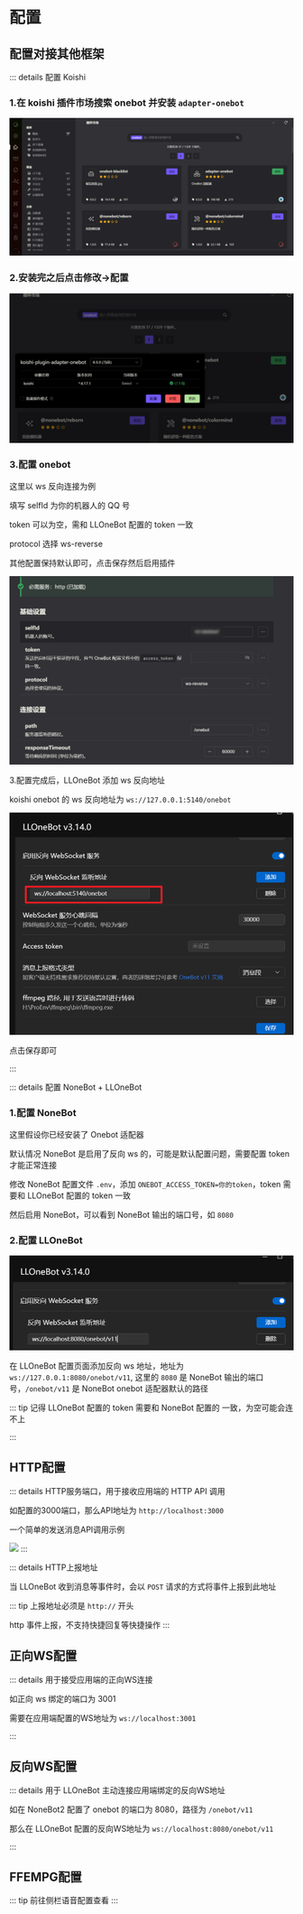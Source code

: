 # 配置

## 配置对接其他框架

::: details 配置 Koishi

### 1.在 koishi 插件市场搜索 onebot 并安装 `adapter-onebot`

![](../../asset/img/configuration/koishi-install-onebot.png)

### 2.安装完之后点击修改->配置

![](../../asset/img/configuration/koishi-onebot-go-setting.png)

### 3.配置 onebot

这里以 ws 反向连接为例

填写 selfId 为你的机器人的 QQ 号

token 可以为空，需和 LLOneBot 配置的 token 一致

protocol 选择 ws-reverse

其他配置保持默认即可，点击保存然后启用插件

![](../../asset/img/configuration/koishi-onebot-setting.png)

3.配置完成后，LLOneBot 添加 ws 反向地址

koishi onebot 的 ws 反向地址为 `ws://127.0.0.1:5140/onebot`


![](../../asset/img/configuration/llonebot-koishi-rws-setting.png)

点击保存即可

:::

::: details 配置 NoneBot + LLOneBot

### 1.配置 NoneBot

这里假设你已经安装了 Onebot 适配器

默认情况 NoneBot 是启用了反向 ws 的，可能是默认配置问题，需要配置 token 才能正常连接

修改 NoneBot 配置文件 `.env`，添加 `ONEBOT_ACCESS_TOKEN=你的token`，token 需要和 LLOneBot 配置的 token 一致

然后启用 NoneBot，可以看到 NoneBot 输出的端口号，如 `8080`

### 2.配置 LLOneBot

![](../../asset/img/configuration/llonebot-nonebot-rws-setting.png)

在 LLOneBot 配置页面添加反向 ws 地址，地址为 `ws://127.0.0.1:8080/onebot/v11`, 这里的 `8080` 是 NoneBot 输出的端口号，`/onebot/v11` 是 NoneBot onebot 适配器默认的路径

::: tip
记得 LLOneBot 配置的 token 需要和 NoneBot 配置的 一致，为空可能会连不上

:::

## HTTP配置

::: details HTTP服务端口，用于接收应用端的 HTTP API 调用

如配置的3000端口，那么API地址为 `http://localhost:3000`

一个简单的发送消息API调用示例

![](https://github.com/LLOneBot/LLOneBot/raw/main/doc/image/example.jpg)
:::

::: details HTTP上报地址

当 LLOneBot 收到消息等事件时，会以 `POST` 请求的方式将事件上报到此地址

::: tip
上报地址必须是 `http://` 开头

http 事件上报，不支持快捷回复等快捷操作
:::


## 正向WS配置
::: details 用于接受应用端的正向WS连接

如正向 ws 绑定的端口为 3001

需要在应用端配置的WS地址为 `ws://localhost:3001`

::: 

## 反向WS配置
::: details 用于 LLOneBot 主动连接应用端绑定的反向WS地址

如在 NoneBot2 配置了 onebot 的端口为 8080，路径为 `/onebot/v11`

那么在 LLOneBot 配置的反向WS地址为 `ws://localhost:8080/onebot/v11`

::: 


## FFEMPG配置
::: tip
前往侧栏语音配置查看
::: 